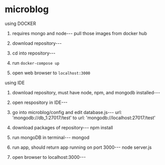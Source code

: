 # microblog

using DOCKER

1) requires mongo and node---
pull those images from docker hub

2) download repository---

3) cd into repository---

4) run `docker-compose up`

8) open web browser to `localhost:3000`

using IDE

1) download repository, must have node, npm, and mongodb installed---

2) open respository in IDE---

3) go into microblog/config and edit database.js---
url: 'mongodb://db_1:27017/test' to url: 'mongodb://localhost:27017/test'

4) download packages of repository---
npm install

5) run mongoDB in terminal---
mongod

6) run app, should return app running on port 3000---
node server.js

7) open browser to localhost:3000---




